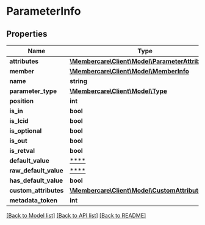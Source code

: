 # ParameterInfo

## Properties
Name | Type | Description | Notes
------------ | ------------- | ------------- | -------------
**attributes** | [**\Membercare\Client\Model\ParameterAttributes**](ParameterAttributes.md) |  | [optional] 
**member** | [**\Membercare\Client\Model\MemberInfo**](MemberInfo.md) |  | [optional] 
**name** | **string** |  | [optional] 
**parameter_type** | [**\Membercare\Client\Model\Type**](Type.md) |  | [optional] 
**position** | **int** |  | [optional] 
**is_in** | **bool** |  | [optional] 
**is_lcid** | **bool** |  | [optional] 
**is_optional** | **bool** |  | [optional] 
**is_out** | **bool** |  | [optional] 
**is_retval** | **bool** |  | [optional] 
**default_value** | [****](.md) |  | [optional] 
**raw_default_value** | [****](.md) |  | [optional] 
**has_default_value** | **bool** |  | [optional] 
**custom_attributes** | [**\Membercare\Client\Model\CustomAttributeData[]**](CustomAttributeData.md) |  | [optional] 
**metadata_token** | **int** |  | [optional] 

[[Back to Model list]](../../README.md#documentation-for-models) [[Back to API list]](../../README.md#documentation-for-api-endpoints) [[Back to README]](../../README.md)

